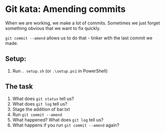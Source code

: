 # Git kata: Amending commits
When we are working, we make a lot of commits.
Sometimes we just forget something obvious that we want to fix quickly.

`git commit --amend` allows us to do that - tinker with the last commit we made.

## Setup:

1. Run `. setup.sh` (or `.\setup.ps1` in PowerShell)

## The task
1. What does `git status` tell us?
1. What does `git log` tell us?
1. Stage the addition of bar.txt
1. Run `git commit --amend`
1. What happened? What does `git log` tell us?
1. What happens if you run `git commit --amend` again?
